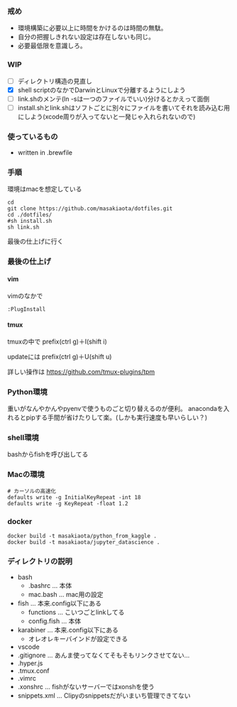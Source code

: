 ### 戒め
* 環境構築に必要以上に時間をかけるのは時間の無駄。
* 自分の把握しきれない設定は存在しないも同じ。
* 必要最低限を意識しろ。

### WIP
- [ ] ディレクトリ構造の見直し
- [x] shell scriptのなかでDarwinとLinuxで分離するようにしよう
- [ ] link.shのメンテ(ln -sは一つのファイルでいい)分けるとかえって面倒
- [ ] install.shとlink.shはソフトごとに別々にファイルを書いてそれを読み込む用にしよう(xcode周りが入ってないと一発じゃ入れられないので)

### 使っているもの
- written in .brewfile

### 手順
環境はmacを想定している

```
cd 
git clone https://github.com/masakiaota/dotfiles.git
cd ./dotfiles/
#sh install.sh
sh link.sh
```
最後の仕上げに行く

### 最後の仕上げ

#### vim
vimのなかで
```
:PlugInstall
```

#### tmux
tmuxの中で
prefix(ctrl g)＋I(shift i)

updateには
prefix(ctrl g)＋U(shift u)

詳しい操作は 
https://github.com/tmux-plugins/tpm

### Python環境
重いがなんやかんやpyenvで使うものごと切り替えるのが便利。
anacondaを入れるとpipする手間が省けたりして楽。(しかも実行速度も早いらしい？)

### shell環境
bashからfishを呼び出してる

### Macの環境
```
# カーソルの高速化
defaults write -g InitialKeyRepeat -int 18
defaults write -g KeyRepeat -float 1.2
```

### docker
```
docker build -t masakiaota/python_from_kaggle .
docker build -t masakiaota/jupyter_datascience .
```


### ディレクトリの説明
- bash
  - .bashrc ... 本体
  - mac.bash ... mac用の設定
- fish ... 本来.config以下にある
  - functions ... こいつごとlinkしてる
  - config.fish ... 本体
- karabiner ... 本来.config以下にある
  - オレオレキーバインドが設定できる
- vscode
- .gitignore ... あんま使ってなくてそもそもリンクさせてない…
- .hyper.js
- .tmux.conf
- .vimrc
- .xonshrc ... fishがないサーバーではxonshを使う
- snippets.xml ... Clipyのsnippetsだがいまいち管理できてない